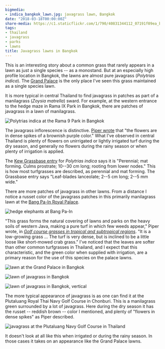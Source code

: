 ```yaml
---
bigmedia:
- indica_bangkok_lawn.jpg: javagrass lawn, Bangkok
date: "2018-03-18T00:00:00Z"
share-media: https://c1.staticflickr.com/1/790/40831344112_07191f09ea_b_d.jpg
tags:
- thailand
- javagrass
- parks
- lawns
title: Javagrass lawns in Bangkok
---
```


This is an interesting story about a common grass that rarely appears in a lawn as just a single species -- as a monostand. But at an especially high profile location in Bangkok, the lawns are almost pure javagrass (*Polytrias indica*). The [Grand Palace](https://en.wikipedia.org/wiki/Grand_Palace) is the only place I've seen this grass maintained as a single species lawn.

It is more typical in central Thailand to find javagrass in patches as part of a manilagrass (*Zoysia matrella*) sward. For example, at the western entrance to the hedge maze in Rama IX Park in Bangkok, there are patches of javagrass in a lawn of manilagrass. 

![Polytrias indica at the Rama 9 Park in Bangkok](https://c1.staticflickr.com/1/806/40164642864_05da18baf8_b_d.jpg)

The javagrass inflorescence is distinctive. [Piper wrote](http://tic.msu.edu/tgif/flink?recno=49328) that "the flowers are in dense spikes of a brownish purple color." What I've observed in central Thailand is plenty of flowers on unirrigated or lightly irrigated turf during the dry season, and generally no flowers during the rainy season or when plenty of irrigation is applied. 

The [Kew Grassbase entry](https://www.kew.org/data/grasses-db/www/imp08657.htm) for *Polytrias indica* says it is "Perennial; mat forming. Culms prostrate; 10--30 cm long; rooting from lower nodes." This is how most turfgrasses are described, as perennial and mat forming. The Grassbase entry says "Leaf-blades lanceolate; 2--5 cm long; 2--5 mm wide." 

There are more patches of javagrass in other lawns. From a distance I notice a russet color of the javagrass patches in this primarily manilagrass lawn at the [Bang Pa-In Royal Palace](https://en.wikipedia.org/wiki/Bang_Pa-In_Royal_Palace).

![hedge elephants at Bang Pa-In](chang_bang-pa-in_palace.jpg)

"This grass forms the natural covering of lawns and parks on the heavy soils of western Java, making a pure turf in which few weeds appear," Piper wrote, in [*Golf course grasses in tropical and subtropical regions*](http://tic.msu.edu/tgif/flink?recno=49328). "It is a low-growing grass ... The turf is very dense, but is inclined to be a little loose like short-mowed crab grass." I've noticed that the leaves are softer than other common turfgrasses in Thailand, and I expect that this characteristic, and the green color when supplied with irrigation, are a primary reason for the use of this species on the palace lawns.

![lawn at the Grand Palace in Bangkok](https://c1.staticflickr.com/1/794/40831344252_462e7def58_b_d.jpg)

![lawn of javagrass in Bangkok](https://c1.staticflickr.com/1/790/40831344112_07191f09ea_b_d.jpg)

![lawn of javagrass in Bangkok, vertical](https://c1.staticflickr.com/1/798/26000789567_52cfd0de70_z_d.jpg)

The more typical appearance of javagrass is as one can find it at the Plutaluang Royal Thai Navy Golf Course in Chonburi. This is a manilagrass green surrounded by a lot of javagrass. Here during the dry season it has the russet -- reddish brown -- color I mentioned, and plenty of "flowers in dense spikes" as Piper described. 

![javagrass at the Plutaluang Navy Golf Course in Thailand](https://c1.staticflickr.com/1/811/40831344552_5d4e802b15_b_d.jpg)

It doesn't look at all like this when irrigated or during the rainy season. In those cases it takes on an appearance like the Grand Palace lawns.








